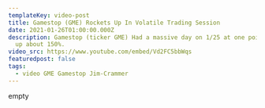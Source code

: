 ```yaml
---
templateKey: video-post
title: Gamestop (GME) Rockets Up In Volatile Trading Session
date: 2021-01-26T01:00:00.000Z
description: Gamestop (ticker GME) Had a massive day on 1/25 at one point going
  up about 150%.
video_src: https://www.youtube.com/embed/Vd2FC5bbWqs
featuredpost: false
tags:
  - video GME Gamestop Jim-Crammer
---
```

empty